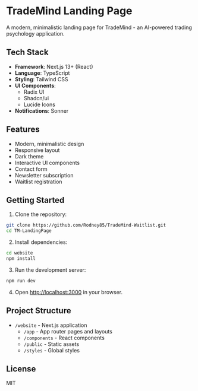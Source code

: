 # TradeMind Landing Page

A modern, minimalistic landing page for TradeMind - an AI-powered trading psychology application.

## Tech Stack

- **Framework**: Next.js 13+ (React)
- **Language**: TypeScript
- **Styling**: Tailwind CSS
- **UI Components**: 
  - Radix UI
  - Shadcn/ui
  - Lucide Icons
- **Notifications**: Sonner

## Features

- Modern, minimalistic design
- Responsive layout
- Dark theme
- Interactive UI components
- Contact form
- Newsletter subscription
- Waitlist registration

## Getting Started

1. Clone the repository:
```bash
git clone https://github.com/Rodney85/TradeMind-Waitlist.git
cd TM-LandingPage
```

2. Install dependencies:
```bash
cd website
npm install
```

3. Run the development server:
```bash
npm run dev
```

4. Open [http://localhost:3000](http://localhost:3000) in your browser.

## Project Structure

- `/website` - Next.js application
  - `/app` - App router pages and layouts
  - `/components` - React components
  - `/public` - Static assets
  - `/styles` - Global styles

## License

MIT
